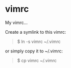 # vimrc
My vimrc...

Create a symlink to this vimrc:

> $ ln -s vimrc ~/.vimrc

or simply copy it to ~/.vimrc:
> $ cp vimrc ~/.vimrc

